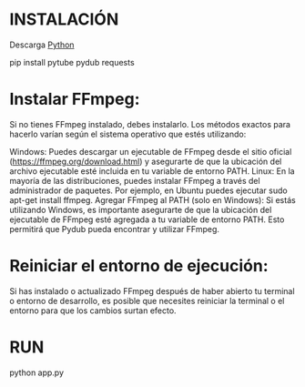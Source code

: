 # INSTALACIÓN

Descarga [Python](https://www.python.org/)

pip install pytube pydub requests

# Instalar FFmpeg:
Si no tienes FFmpeg instalado, debes instalarlo. Los métodos exactos para hacerlo varían según el sistema operativo que estés utilizando:

Windows: Puedes descargar un ejecutable de FFmpeg desde el sitio oficial (https://ffmpeg.org/download.html) y asegurarte de que la ubicación del archivo ejecutable esté incluida en tu variable de entorno PATH.
Linux: En la mayoría de las distribuciones, puedes instalar FFmpeg a través del administrador de paquetes. Por ejemplo, en Ubuntu puedes ejecutar sudo apt-get install ffmpeg.
Agregar FFmpeg al PATH (solo en Windows):
Si estás utilizando Windows, es importante asegurarte de que la ubicación del ejecutable de FFmpeg esté agregada a tu variable de entorno PATH. Esto permitirá que Pydub pueda encontrar y utilizar FFmpeg.

# Reiniciar el entorno de ejecución:
Si has instalado o actualizado FFmpeg después de haber abierto tu terminal o entorno de desarrollo, es posible que necesites reiniciar la terminal o el entorno para que los cambios surtan efecto.

# RUN
python app.py